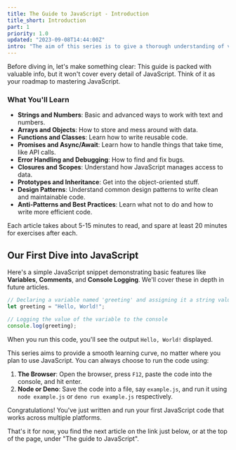 ```yaml
---
title: The Guide to JavaScript - Introduction
title_short: Introduction
part: 1
priority: 1.0
updated: "2023-09-08T14:44:00Z"
intro: "The aim of this series is to give a thorough understanding of vanilla JavaScript and its many features. We won't be using any external libraries, and all the code will be cross-runtime. It'll work seamlessly whether you're in a browser or using runtimes like Node.js or Deno."
---
```


Before diving in, let's make something clear: This guide is packed with valuable
info, but it won't cover every detail of JavaScript. Think of it as your roadmap
to mastering JavaScript.

### What You'll Learn

- **Strings and Numbers**: Basic and advanced ways to work with text and
  numbers.
- **Arrays and Objects**: How to store and mess around with data.
- **Functions and Classes**: Learn how to write reusable code.
- **Promises and Async/Await**: Learn how to handle things that take time, like
  API calls.
- **Error Handling and Debugging**: How to find and fix bugs.
- **Closures and Scopes**: Understand how JavaScript manages access to data.
- **Prototypes and Inheritance**: Get into the object-oriented stuff.
- **Design Patterns**: Understand common design patterns to write clean and
  maintainable code.
- **Anti-Patterns and Best Practices**: Learn what not to do and how to write
  more efficient code.

Each article takes about 5-15 minutes to read, and spare at least 20 minutes for
exercises after each.

## Our First Dive into JavaScript

Here's a simple JavaScript snippet demonstrating basic features like
**Variables**, **Comments**, and **Console Logging**. We'll cover these in depth
in future articles.

```javascript
// Declaring a variable named 'greeting' and assigning it a string value
let greeting = "Hello, World!";

// Logging the value of the variable to the console
console.log(greeting);
```

When you run this code, you'll see the output `Hello, World!` displayed.

This series aims to provide a smooth learning curve, no matter where you plan to
use JavaScript. You can always choose to run the code using:

1. **The Browser**: Open the browser, press `F12`, paste the code into the
   console, and hit enter.
2. **Node or Deno**: Save the code into a file, say `example.js`, and run it
   using `node example.js` or `deno run example.js` respectively.

Congratulations! You've just written and run your first JavaScript code that
works across multiple platforms.

That's it for now, you find the next article on the link just below, or at the
top of the page, under "The guide to JavaScript".
